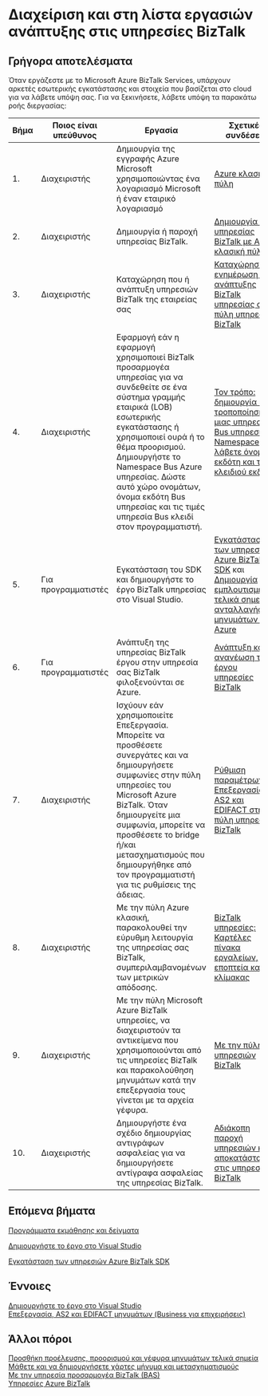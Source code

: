 <properties
    pageTitle="Λίστα στις υπηρεσίες BizTalk εργασιών διαχείρισης και την ανάπτυξη | Microsoft Azure"
    description="Σχεδιασμός και εργασία Βοήθεια για την ανάπτυξη των υπηρεσιών Azure BizTalk Services."
    services="biztalk-services"
    documentationCenter=""
    authors="msftman"
    manager="erikre"
    editor=""/>

<tags
    ms.service="biztalk-services"
    ms.workload="integration"
    ms.tgt_pltfrm="na"
    ms.devlang="na"
    ms.topic="article"
    ms.date="08/15/2016"
    ms.author="deonhe"/>

# <a name="administration-and-development-task-list-in-biztalk-services"></a>Διαχείριση και στη λίστα εργασιών ανάπτυξης στις υπηρεσίες BizTalk  

## <a name="getting-started"></a>Γρήγορα αποτελέσματα
Όταν εργάζεστε με το Microsoft Azure BizTalk Services, υπάρχουν αρκετές εσωτερικής εγκατάστασης και στοιχεία που βασίζεται στο cloud για να λάβετε υπόψη σας. Για να ξεκινήσετε, λάβετε υπόψη τα παρακάτω ροής διεργασίας:  

|Βήμα|Ποιος είναι υπεύθυνος|Εργασία|Σχετικές συνδέσεις|
|----|----|----|----|
|1.|Διαχειριστής|Δημιουργία της εγγραφής Azure Microsoft χρησιμοποιώντας ένα λογαριασμό Microsoft ή έναν εταιρικό λογαριασμό|[Azure κλασική πύλη](http://go.microsoft.com/fwlink/p/?LinkID=213885)|
|2.|Διαχειριστής|Δημιουργία ή παροχή υπηρεσίας BizTalk.|[Δημιουργία μιας υπηρεσίας BizTalk με Azure κλασική πύλη](http://go.microsoft.com/fwlink/p/?LinkID=302280)|
|3.|Διαχειριστής|Καταχώρηση που ή ανάπτυξη υπηρεσιών BizTalk της εταιρείας σας|[Καταχώρηση και ενημέρωση μιας ανάπτυξης BizTalk υπηρεσίας στην πύλη υπηρεσιών BizTalk](https://msdn.microsoft.com/library/azure/hh689837.aspx)|
|4.|Διαχειριστής|Εφαρμογή εάν η εφαρμογή χρησιμοποιεί BizTalk προσαρμογέα υπηρεσίας για να συνδεθείτε σε ένα σύστημα γραμμής εταιρικά (LOB) εσωτερικής εγκατάστασης ή χρησιμοποιεί ουρά ή το θέμα προορισμού.  Δημιουργήστε το Namespace Bus Azure υπηρεσίας. Δώστε αυτό χώρο ονομάτων, όνομα εκδότη Bus υπηρεσίας και τις τιμές υπηρεσία Bus κλειδί στον προγραμματιστή.|[Τον τρόπο: δημιουργία ή τροποποίηση μιας υπηρεσίας Bus υπηρεσίας Namespace](../service-bus-messaging/service-bus-dotnet-get-started-with-queues.md) και [λάβετε όνομα εκδότη και τιμές κλειδιού εκδότη](biztalk-issuer-name-issuer-key.md)|
|5.|Για προγραμματιστές|Εγκατάσταση του SDK και δημιουργήστε το έργο BizTalk υπηρεσίας στο Visual Studio.|[Εγκατάσταση των υπηρεσιών Azure BizTalk SDK](https://msdn.microsoft.com/library/azure/hh689760.aspx) και [Δημιουργία εμπλουτισμένων τελικά σημεία ανταλλαγής μηνυμάτων σε Azure](https://msdn.microsoft.com/library/azure/hh689766.aspx)|
|6.|Για προγραμματιστές|Ανάπτυξη της υπηρεσίας BizTalk έργου στην υπηρεσία σας BizTalk φιλοξενούνται σε Azure.|[Ανάπτυξη και η ανανέωση του έργου υπηρεσίες BizTalk](https://msdn.microsoft.com/library/azure/hh689881.aspx)|
|7.|Διαχειριστής|Ισχύουν εάν χρησιμοποιείτε Επεξεργασία.  Μπορείτε να προσθέσετε συνεργάτες και να δημιουργήσετε συμφωνίες στην πύλη υπηρεσίες του Microsoft Azure BizTalk. Όταν δημιουργείτε μια συμφωνία, μπορείτε να προσθέσετε το bridge ή/και μετασχηματισμούς που δημιουργήθηκε από τον προγραμματιστή για τις ρυθμίσεις της άδειας.|[Ρύθμιση παραμέτρων Επεξεργασία, AS2 και EDIFACT στην πύλη υπηρεσιών BizTalk](https://msdn.microsoft.com/library/azure/hh689853.aspx)|
|8.|Διαχειριστής|Με την πύλη Azure κλασική, παρακολουθεί την εύρυθμη λειτουργία της υπηρεσίας σας BizTalk, συμπεριλαμβανομένων των μετρικών απόδοσης.|[BizTalk υπηρεσίες: Καρτέλες πίνακα εργαλείων, εποπτεία και κλίμακας](http://go.microsoft.com/fwlink/p/?LinkID=302281)|
|9.|Διαχειριστής|Με την πύλη Microsoft Azure BizTalk υπηρεσίες, να διαχειριστούν τα αντικείμενα που χρησιμοποιούνται από τις υπηρεσίες BizTalk και παρακολούθηση μηνυμάτων κατά την επεξεργασία τους γίνεται με τα αρχεία γέφυρα.|[Με την πύλη υπηρεσιών BizTalk](https://msdn.microsoft.com/library/azure/dn874043.aspx)|
|10.|Διαχειριστής|Δημιουργήστε ένα σχέδιο δημιουργίας αντιγράφων ασφαλείας για να δημιουργήσετε αντίγραφα ασφαλείας της υπηρεσίας BizTalk.|[Αδιάκοπη παροχή υπηρεσιών και αποκατάσταση στις υπηρεσίες BizTalk](https://msdn.microsoft.com/library/azure/dn509557.aspx) |  
## <a name="next-steps"></a>Επόμενα βήματα
[Προγράμματα εκμάθησης και δείγματα](https://msdn.microsoft.com/library/azure/hh689895.aspx)

[Δημιουργήστε το έργο στο Visual Studio](https://msdn.microsoft.com/library/azure/hh689811.aspx)

[Εγκατάσταση των υπηρεσιών Azure BizTalk SDK](https://msdn.microsoft.com/library/azure/hh689760.aspx)

## <a name="concepts"></a>Έννοιες
[Δημιουργήστε το έργο στο Visual Studio](https://msdn.microsoft.com/library/azure/hh689811.aspx)  
[Επεξεργασία, AS2 και EDIFACT μηνυμάτων (Business για επιχειρήσεις)](https://msdn.microsoft.com/library/azure/hh689898.aspx)  
## <a name="other-resources"></a>Άλλοι πόροι  
[Προσθήκη προέλευσης, προορισμού και γέφυρα μηνυμάτων τελικά σημεία](https://msdn.microsoft.com/library/azure/hh689877.aspx)  
[Μάθετε και να δημιουργήσετε χάρτες μήνυμα και μετασχηματισμούς](https://msdn.microsoft.com/library/azure/hh689905.aspx)  
[Με την υπηρεσία προσαρμογέα BizTalk (BAS)](https://msdn.microsoft.com/library/azure/hh689889.aspx)  
[Υπηρεσίες Azure BizTalk](http://go.microsoft.com/fwlink/p/?LinkID=303664)
